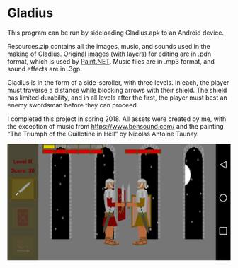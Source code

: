# Gladius
This program can be run by sideloading Gladius.apk to an Android device.

Resources.zip contains all the images, music, and sounds used in the making of Gladius. Original images (with layers) for editing are in .pdn format, which is used by [Paint.NET](https://www.getpaint.net/). Music files are in .mp3 format, and sound effects are in .3gp.

Gladius is in the form of a side-scroller, with three levels. In each, the player must traverse a distance while blocking arrows with their shield. The shield has limited durability, and in all levels after the first, the player must best an enemy swordsman before they can proceed.

I completed this project in spring 2018. All assets were created by me, with the exception of music from https://www.bensound.com/ and the painting “The Triumph of the Guillotine in Hell” by Nicolas Antoine Taunay.

![Screenshot:](https://github.com/ZacharyWyatt/Gladius/blob/master/Screenshots/Screenshot_3.png)
